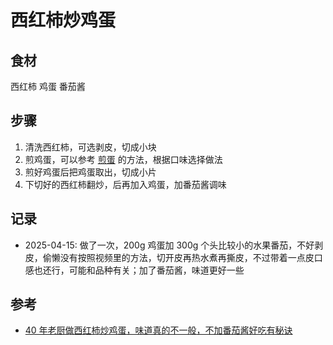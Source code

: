 # 西红柿炒鸡蛋

## 食材

西红柿 鸡蛋 番茄酱

## 步骤

1. 清洗西红柿，可选剥皮，切成小块
2. 煎鸡蛋，可以参考 [煎蛋](./jiandan.md) 的方法，根据口味选择做法
3. 煎好鸡蛋后把鸡蛋取出，切成小片
4. 下切好的西红柿翻炒，后再加入鸡蛋，加番茄酱调味

## 记录

- 2025-04-15: 做了一次，200g 鸡蛋加 300g 个头比较小的水果番茄，不好剥皮，偷懒没有按照视频里的方法，切开皮再热水煮再撕皮，不过带着一点皮口感也还行，可能和品种有关；加了番茄酱，味道更好一些

## 参考

- [40 年老厨做西红柿炒鸡蛋，味道真的不一般，不加番茄酱好吃有秘诀](https://www.bilibili.com/video/BV1mb421B7B7/)
